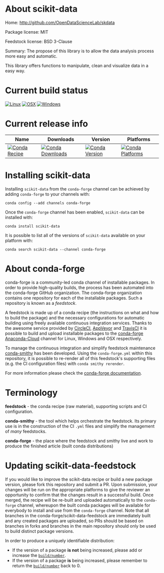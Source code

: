 About scikit-data
=================

Home: http://github.com/OpenDataScienceLab/skdata

Package license: MIT

Feedstock license: BSD 3-Clause

Summary: The propose of this library is to allow the data analysis process more easy and automatic.

This library offers functions to manipulate, clean and visualize data in a easy way.


Current build status
====================

[![Linux](https://img.shields.io/circleci/project/github/conda-forge/scikit-data-feedstock/master.svg?label=Linux)](https://circleci.com/gh/conda-forge/scikit-data-feedstock)
[![OSX](https://img.shields.io/travis/conda-forge/scikit-data-feedstock/master.svg?label=macOS)](https://travis-ci.org/conda-forge/scikit-data-feedstock)
[![Windows](https://img.shields.io/appveyor/ci/conda-forge/scikit-data-feedstock/master.svg?label=Windows)](https://ci.appveyor.com/project/conda-forge/scikit-data-feedstock/branch/master)

Current release info
====================

| Name | Downloads | Version | Platforms |
| --- | --- | --- | --- |
| [![Conda Recipe](https://img.shields.io/badge/recipe-scikit--data-green.svg)](https://anaconda.org/conda-forge/scikit-data) | [![Conda Downloads](https://img.shields.io/conda/dn/conda-forge/scikit-data.svg)](https://anaconda.org/conda-forge/scikit-data) | [![Conda Version](https://img.shields.io/conda/vn/conda-forge/scikit-data.svg)](https://anaconda.org/conda-forge/scikit-data) | [![Conda Platforms](https://img.shields.io/conda/pn/conda-forge/scikit-data.svg)](https://anaconda.org/conda-forge/scikit-data) |

Installing scikit-data
======================

Installing `scikit-data` from the `conda-forge` channel can be achieved by adding `conda-forge` to your channels with:

```
conda config --add channels conda-forge
```

Once the `conda-forge` channel has been enabled, `scikit-data` can be installed with:

```
conda install scikit-data
```

It is possible to list all of the versions of `scikit-data` available on your platform with:

```
conda search scikit-data --channel conda-forge
```


About conda-forge
=================

conda-forge is a community-led conda channel of installable packages.
In order to provide high-quality builds, the process has been automated into the
conda-forge GitHub organization. The conda-forge organization contains one repository
for each of the installable packages. Such a repository is known as a *feedstock*.

A feedstock is made up of a conda recipe (the instructions on what and how to build
the package) and the necessary configurations for automatic building using freely
available continuous integration services. Thanks to the awesome service provided by
[CircleCI](https://circleci.com/), [AppVeyor](https://www.appveyor.com/)
and [TravisCI](https://travis-ci.org/) it is possible to build and upload installable
packages to the [conda-forge](https://anaconda.org/conda-forge)
[Anaconda-Cloud](https://anaconda.org/) channel for Linux, Windows and OSX respectively.

To manage the continuous integration and simplify feedstock maintenance
[conda-smithy](https://github.com/conda-forge/conda-smithy) has been developed.
Using the ``conda-forge.yml`` within this repository, it is possible to re-render all of
this feedstock's supporting files (e.g. the CI configuration files) with ``conda smithy rerender``.

For more information please check the [conda-forge documentation](https://conda-forge.org/docs/).

Terminology
===========

**feedstock** - the conda recipe (raw material), supporting scripts and CI configuration.

**conda-smithy** - the tool which helps orchestrate the feedstock.
                   Its primary use is in the construction of the CI ``.yml`` files
                   and simplify the management of *many* feedstocks.

**conda-forge** - the place where the feedstock and smithy live and work to
                  produce the finished article (built conda distributions)


Updating scikit-data-feedstock
==============================

If you would like to improve the scikit-data recipe or build a new
package version, please fork this repository and submit a PR. Upon submission,
your changes will be run on the appropriate platforms to give the reviewer an
opportunity to confirm that the changes result in a successful build. Once
merged, the recipe will be re-built and uploaded automatically to the
`conda-forge` channel, whereupon the built conda packages will be available for
everybody to install and use from the `conda-forge` channel.
Note that all branches in the conda-forge/scikit-data-feedstock are
immediately built and any created packages are uploaded, so PRs should be based
on branches in forks and branches in the main repository should only be used to
build distinct package versions.

In order to produce a uniquely identifiable distribution:
 * If the version of a package **is not** being increased, please add or increase
   the [``build/number``](https://conda.io/docs/user-guide/tasks/build-packages/define-metadata.html#build-number-and-string).
 * If the version of a package **is** being increased, please remember to return
   the [``build/number``](https://conda.io/docs/user-guide/tasks/build-packages/define-metadata.html#build-number-and-string)
   back to 0.
